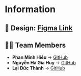 # Information  

## 🎨 Design: [Figma Link](https://www.figma.com/design/cvbcvBwDlz3Mzf9jEEeZG6/Group-LapTrinhThietBiDiDong?node-id=62-72&t=fh1oLhWss52ifzsV-1)

## 👨‍💻 Team Members  
- **Phan Minh Hiếu** → [GitHub](https://github.com/Minhhieu3012)  
- **Nguyễn Hà Gia Huy** → [GitHub](https://github.com/ghu0101exe)  
- **Lại Đức Thành** → [GitHub](https://github.com/LDT1005)  

